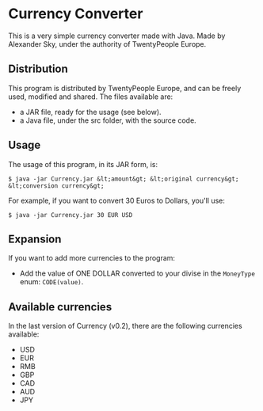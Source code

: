 Currency Converter
=================

This is a very simple currency converter made with Java.
Made by Alexander Sky, under the authority of TwentyPeople Europe.

## Distribution ##

This program is distributed by TwentyPeople Europe, and can be freely used, modified and shared.
The files available are:

* a JAR file, ready for the usage (see below).
* a Java file, under the src folder, with the source code.

## Usage ##

The usage of this program, in its JAR form, is:

    $ java -jar Currency.jar &lt;amount&gt; &lt;original currency&gt; &lt;conversion currency&gt;

For example, if you want to convert 30 Euros to Dollars, you'll use:

    $ java -jar Currency.jar 30 EUR USD

## Expansion ##

If you want to add more currencies to the program:

* Add the value of ONE DOLLAR converted to your divise in the `MoneyType` enum: `CODE(value)`.

## Available currencies ##

In the last version of Currency (v0.2), there are the following currencies available:

* USD
* EUR
* RMB
* GBP
* CAD
* AUD
* JPY
